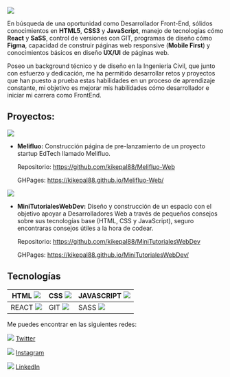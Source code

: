 ![](https://firebasestorage.googleapis.com/v0/b/base-de-imagenes-proyectos.appspot.com/o/Banner%20LinkedIn.png?alt=media&token=42c4fbf1-83b1-49c3-acd4-297415489f98)

En búsqueda de una oportunidad como Desarrollador Front-End, sólidos
conocimientos en **HTML5**, **CSS3** y **JavaScript**, manejo de tecnologías cómo **React** y **SaSS**, control de versiones con GIT, programas de diseño cómo **Figma**, capacidad de construir páginas web responsive (**Mobile First**) y conocimientos básicos en diseño **UX/UI** de páginas web.

Poseo un background técnico y de diseño en la Ingeniería Civil, que junto con esfuerzo y dedicación, me ha permitido desarrollar retos y proyectos que han puesto
a prueba estas habilidades en un proceso de aprendizaje constante, mi objetivo es mejorar mis habilidades cómo desarrollador e iniciar mi carrera como FrontEnd.

## Proyectos:

![](https://firebasestorage.googleapis.com/v0/b/base-de-imagenes-proyectos.appspot.com/o/LogoMelifluo.png?alt=media&token=ef385cb5-279a-48d1-82aa-ddf6ce06d71b)

- **Melifluo:** Construcción página de pre-lanzamiento de un proyecto startup EdTech llamado Melifluo.

	Repositorio: https://github.com/kikepal88/Melifluo-Web

	GHPages: https://kikepal88.github.io/Melifluo-Web/

![](https://firebasestorage.googleapis.com/v0/b/base-de-imagenes-proyectos.appspot.com/o/LogoMTWD_blanco.png?alt=media&token=09044166-5f14-4699-b77a-b107e372d885)

- **MiniTutorialesWebDev:** Diseño y construcción de un espacio con el objetivo apoyar a Desarrolladores Web a través de pequeños consejos sobre sus tecnologías base (HTML, CSS y JavaScript), seguro encontraras consejos útiles a la hora de codear.

	Repositorio: https://github.com/kikepal88/MiniTutorialesWebDev

	GHPages: https://kikepal88.github.io/MiniTutorialesWebDev/

## Tecnologías

|HTML ![](https://firebasestorage.googleapis.com/v0/b/base-de-imagenes-proyectos.appspot.com/o/html.svg?alt=media&token=7e0f50c6-e237-4bb4-aec9-a11303e3a904)|CSS ![](https://firebasestorage.googleapis.com/v0/b/base-de-imagenes-proyectos.appspot.com/o/css.svg?alt=media&token=5025a0a1-e6bd-41aa-a7a4-9571658384a2)|JAVASCRIPT ![](https://firebasestorage.googleapis.com/v0/b/base-de-imagenes-proyectos.appspot.com/o/javascript.svg?alt=media&token=79fc4000-ddc8-437a-8bdc-f48b0e321f3c)|
| ------------ | ------------ | ------------ |
|REACT ![](https://firebasestorage.googleapis.com/v0/b/base-de-imagenes-proyectos.appspot.com/o/react.svg?alt=media&token=86af7011-2848-41e7-ae2f-8105b8d171c0)|GIT ![](https://firebasestorage.googleapis.com/v0/b/base-de-imagenes-proyectos.appspot.com/o/git.svg?alt=media&token=f7454f15-7643-474e-b5f3-e8ad117ba952)|SASS ![](https://firebasestorage.googleapis.com/v0/b/base-de-imagenes-proyectos.appspot.com/o/sass.svg?alt=media&token=cd3f50c6-cbd4-45cc-b167-c6e98bc99396)|

Me puedes encontrar en las siguientes redes:

![](https://firebasestorage.googleapis.com/v0/b/base-de-imagenes-proyectos.appspot.com/o/twitter_naranja.svg?alt=media&token=e6eded34-ec9a-41ac-83a6-c0021e923b9f) [Twitter](https://twitter.com/kikepal88)

![](https://firebasestorage.googleapis.com/v0/b/base-de-imagenes-proyectos.appspot.com/o/instagram_naranja.svg?alt=media&token=8571d3e4-5a53-4875-af06-00ebcedbabe6) [Instagram](https://www.instagram.com/kikepal88/?hl=es-la)

![](https://firebasestorage.googleapis.com/v0/b/base-de-imagenes-proyectos.appspot.com/o/linkedin_naranja.svg?alt=media&token=544cec5d-e179-4247-9c15-fe766ca2eec4) [LinkedIn](https://www.linkedin.com/in/omarpal/)
